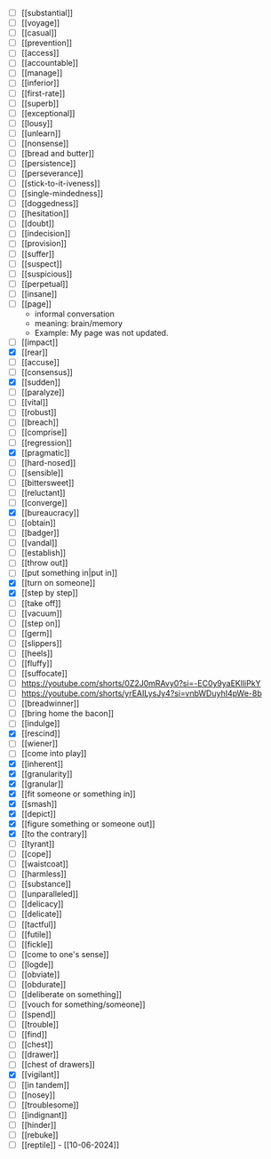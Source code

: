 - [ ] [[substantial]]
- [ ] [[voyage]]
- [ ] [[casual]]
- [ ] [[prevention]]
- [ ] [[access]]
- [ ] [[accountable]]
- [ ] [[manage]]
- [ ] [[inferior]]
- [ ] [[first-rate]]
- [ ] [[superb]]
- [ ] [[exceptional]]
- [ ] [[lousy]]
- [ ] [[unlearn]]
- [ ] [[nonsense]]
- [ ] [[bread and butter]]
- [ ] [[persistence]]
- [ ] [[perseverance]]
- [ ] [[stick-to-it-iveness]]
- [ ] [[single-mindedness]]
- [ ] [[doggedness]]
- [ ] [[hesitation]]
- [ ] [[doubt]]
- [ ] [[indecision]]
- [ ] [[provision]]
- [ ] [[suffer]]
- [ ] [[suspect]]
- [ ] [[suspicious]]
- [ ] [[perpetual]]
- [ ] [[insane]]
- [ ] [[page]]
	- informal conversation
	- meaning: brain/memory
	- Example: My page was not updated.
- [ ] [[impact]]
- [x] [[rear]]
- [ ] [[accuse]]
- [ ] [[consensus]]
- [x] [[sudden]]
- [ ] [[paralyze]]
- [ ] [[vital]]
- [ ] [[robust]]
- [ ] [[breach]]
- [ ] [[comprise]]
- [ ] [[regression]]
- [x] [[pragmatic]]
- [ ] [[hard-nosed]]
- [ ] [[sensible]]
- [ ] [[bittersweet]]
- [ ] [[reluctant]]
- [ ] [[converge]]
- [x] [[bureaucracy]]
- [ ] [[obtain]]
- [ ] [[badger]]
- [ ] [[vandal]]
- [ ] [[establish]]
- [ ] [[throw out]]
- [ ] [[put something in|put in]]
- [x] [[turn on someone]]
- [x] [[step by step]]
- [ ] [[take off]]
- [ ] [[vacuum]]
- [ ] [[step on]]
- [ ] [[germ]]
- [ ] [[slippers]]
- [ ] [[heels]]
- [ ] [[fluffy]]
- [ ] [[suffocate]]
- [ ] https://youtube.com/shorts/0Z2J0mRAvy0?si=-EC0y9yaEKlliPkY
- [ ] https://youtube.com/shorts/yrEAILysJy4?si=vnbWDuyhI4pWe-8b
- [ ] [[breadwinner]]
- [ ] [[bring home the bacon]]
- [ ] [[indulge]]
- [x] [[rescind]]
- [ ] [[wiener]]
- [ ] [[come into play]]
- [x] [[inherent]]
- [x] [[granularity]]
- [x] [[granular]]
- [x] [[fit someone or something in]]
- [x] [[smash]]
- [x] [[depict]]
- [x] [[figure something or someone out]]
- [x] [[to the contrary]]
- [ ] [[tyrant]]
- [ ] [[cope]]
- [ ] [[waistcoat]]
- [ ] [[harmless]]
- [ ] [[substance]]
- [ ] [[unparalleled]]
- [ ] [[delicacy]]
- [ ] [[delicate]]
- [ ] [[tactful]]
- [ ] [[futile]]
- [ ] [[fickle]]
- [ ] [[come to one's sense]]
- [ ] [[logde]]
- [ ] [[obviate]]
- [ ] [[obdurate]]
- [ ] [[deliberate on something]]
- [ ] [[vouch for something/someone]]
- [ ] [[spend]]
- [ ] [[trouble]]
- [ ] [[find]]
- [ ] [[chest]]
- [ ] [[drawer]]
- [ ] [[chest of drawers]]
- [x] [[vigilant]]
- [ ] [[in tandem]]
- [ ] [[nosey]]
- [ ] [[troublesome]]
- [ ] [[indignant]]
- [ ] [[hinder]]
- [ ] [[rebuke]]
- [ ] [[reptile]] - [[10-06-2024]]
